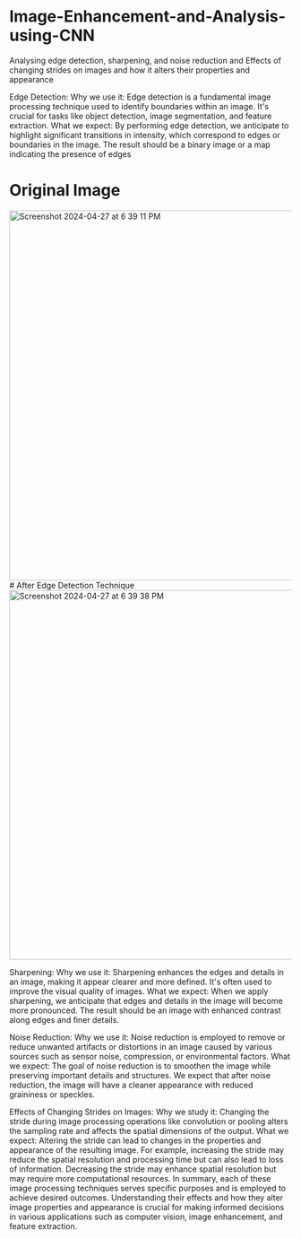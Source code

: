 # Image-Enhancement-and-Analysis-using-CNN
Analysing edge detection, sharpening, and noise reduction and Effects of changing strides on images and how it alters their properties and appearance

Edge Detection:
Why we use it: Edge detection is a fundamental image processing technique used to identify boundaries within an image. It's crucial for tasks like object detection, image segmentation, and feature extraction.
What we expect: By performing edge detection, we anticipate to highlight significant transitions in intensity, which correspond to edges or boundaries in the image. The result should be a binary image or a map indicating the presence of edges
# Original Image
<img width="660" alt="Screenshot 2024-04-27 at 6 39 11 PM" src="https://github.com/Ananya0104/Image-Enhancement-and-Analysis-using-CNN/assets/120671151/1c2ca8bd-95a9-4dc3-8cf0-a34056c8e9ef">
# After Edge Detection Technique
<img width="659" alt="Screenshot 2024-04-27 at 6 39 38 PM" src="https://github.com/Ananya0104/Image-Enhancement-and-Analysis-using-CNN/assets/120671151/d9ec2131-28f4-4ec2-a763-cd91b65b9510">

Sharpening:
Why we use it: Sharpening enhances the edges and details in an image, making it appear clearer and more defined. It's often used to improve the visual quality of images.
What we expect: When we apply sharpening, we anticipate that edges and details in the image will become more pronounced. The result should be an image with enhanced contrast along edges and finer details.

Noise Reduction:
Why we use it: Noise reduction is employed to remove or reduce unwanted artifacts or distortions in an image caused by various sources such as sensor noise, compression, or environmental factors.
What we expect: The goal of noise reduction is to smoothen the image while preserving important details and structures. We expect that after noise reduction, the image will have a cleaner appearance with reduced graininess or speckles.

Effects of Changing Strides on Images:
Why we study it: Changing the stride during image processing operations like convolution or pooling alters the sampling rate and affects the spatial dimensions of the output.
What we expect: Altering the stride can lead to changes in the properties and appearance of the resulting image. For example, increasing the stride may reduce the spatial resolution and processing time but can also lead to loss of information. Decreasing the stride may enhance spatial resolution but may require more computational resources.
In summary, each of these image processing techniques serves specific purposes and is employed to achieve desired outcomes. Understanding their effects and how they alter image properties and appearance is crucial for making informed decisions in various applications such as computer vision, image enhancement, and feature extraction.
